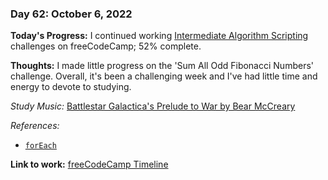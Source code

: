 ### Day 62: October 6, 2022

**Today's Progress:** I continued working [Intermediate Algorithm Scripting](https://www.freecodecamp.org/learn/javascript-algorithms-and-data-structures/#intermediate-algorithm-scripting) challenges on freeCodeCamp; 52% complete.

**Thoughts:** I made little progress on the 'Sum All Odd Fibonacci Numbers' challenge. Overall, it's been a challenging week and I've had little time and energy to devote to studying.

*Study Music:* [Battlestar Galactica's Prelude to War by Bear McCreary](https://youtu.be/4f2MnaV_j0Q)

*References:*

- [`forEach`](https://developer.mozilla.org/en-US/docs/Web/JavaScript/Reference/Global_Objects/Array/forEach)

**Link to work:** [freeCodeCamp Timeline](https://www.freecodecamp.org/ananfito)

